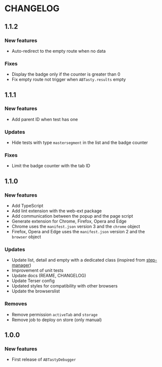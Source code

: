 # CHANGELOG

## 1.1.2

### New features

- Auto-redirect to the empty route when no data

### Fixes

- Display the badge only if the counter is greater than 0
- Fix empty route not trigger when `ABTasty.results` empty

## 1.1.1

### New features

- Add parent ID when test has one

### Updates

- Hide tests with type `mastersegment` in the list and the badge counter

### Fixes

- Limit the badge counter with the tab ID

## 1.1.0

### New features

- Add TypeScript
- Add lint extension with the web-ext package
- Add communication between the popup and the page script
- Generate extension for Chrome, Firefox, Opera and Edge
- Chrome uses the `manifest.json` version 3 and the `chrome` object
- Firefox, Opera and Edge uses the `manifest.json` version 2 and the `browser` object

### Updates

- Update list, detail and empty with a dedicated class (inspired from [step-manager](https://github.com/yoriiis/step-manager))
- Improvement of unit tests
- Update docs (REAME, CHANGELOG)
- Update Terser config
- Updated styles for compatibility with other browsers
- Update the browserslist

### Removes

- Remove permission `activeTab` and `storage`
- Remove job to deploy on store (only manual)

## 1.0.0

### New features

- First release of `ABTastyDebugger`
